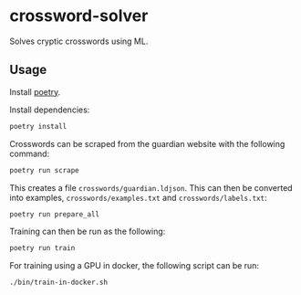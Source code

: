 # crossword-solver

Solves cryptic crosswords using ML.

## Usage

Install [poetry](https://python-poetry.org/).

Install dependencies:

```sh
poetry install
```

Crosswords can be scraped from the guardian website with the following command:

```sh
poetry run scrape
```

This creates a file `crosswords/guardian.ldjson`. This can then be converted into examples, `crosswords/examples.txt` and `crosswords/labels.txt`:

```sh
poetry run prepare_all
```

Training can then be run as the following:

```sh
poetry run train
```

For training using a GPU in docker, the following script can be run:

```sh
./bin/train-in-docker.sh
```